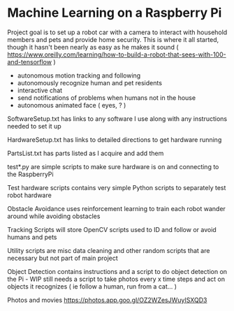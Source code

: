 # Machine Learning on a Raspberry Pi

Project goal is to set up a robot car with a camera to interact with household members and pets and provide home security. This is where it all started, though it hasn't been nearly as easy as he makes it sound ( https://www.oreilly.com/learning/how-to-build-a-robot-that-sees-with-100-and-tensorflow )

- autonomous motion tracking and following
- autonomously recognize human and pet residents
- interactive chat
- send notifications of problems when humans not in the house
- autonomous animated face ( eyes, ? ) 


SoftwareSetup.txt has links to any software I use along with any instructions needed to set it up

HardwareSetup.txt has links to detailed directions to get hardware running

PartsList.txt has parts listed as I acquire and add them

test*.py are simple scripts to make sure hardware is on and connecting to the RaspberryPi

Test hardware scripts contains very simple Python scripts to separately test robot hardware

Obstacle Avoidance uses reinforcement learning to train each robot wander around while avoiding obstacles

Tracking Scripts will store OpenCV scripts used to ID and follow or avoid humans and pets

Utility scripts are misc data cleaning and other random scripts that are necessary but not part of main project

Object Detection contains instructions and a script to do object detection on the Pi - WIP still needs a script to take photos every x time steps and act on objects it recognizes ( ie follow a human, run from a cat... )


Photos and movies
https://photos.app.goo.gl/OZ2WZesJWuyISXQD3

